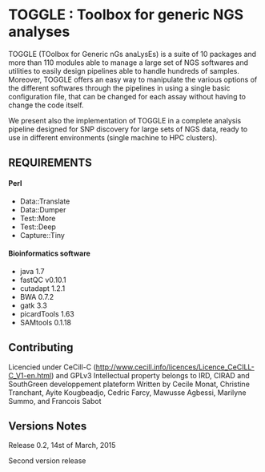 TOGGLE : Toolbox for generic NGS analyses
===========

TOGGLE (TOolbox for Generic nGs anaLysEs) is a suite of 10 packages and more than 110 modules able to manage a large set of NGS softwares
and utilities to easily design pipelines able to handle hundreds of samples. Moreover, TOGGLE offers an easy way to manipulate the various
options of the different softwares through the pipelines in using a single basic configuration file, that can be changed for each assay without
having to change the code itself.

We present also the implementation of TOGGLE in a complete analysis pipeline designed for SNP discovery for large sets of NGS data, ready to use
in different environments (single machine to HPC clusters).


## REQUIREMENTS

#### Perl

* Data::Translate
* Data::Dumper
* Test::More
* Test::Deep
* Capture::Tiny

#### Bioinformatics software

* java 1.7
* fastQC v0.10.1
* cutadapt 1.2.1 
* BWA 0.7.2 
* gatk 3.3 
* picardTools 1.63
* SAMtools 0.1.18


##  Contributing

Licencied under CeCill-C (http://www.cecill.info/licences/Licence_CeCILL-C_V1-en.html) and GPLv3 
Intellectual property belongs to IRD, CIRAD and SouthGreen developpement plateform 
Written by Cecile Monat, Christine Tranchant, Ayite Kougbeadjo, Cedric Farcy, Mawusse Agbessi, Marilyne Summo, and Francois Sabot


##  Versions Notes

Release 0.2, 14st of March, 2015

Second version release

